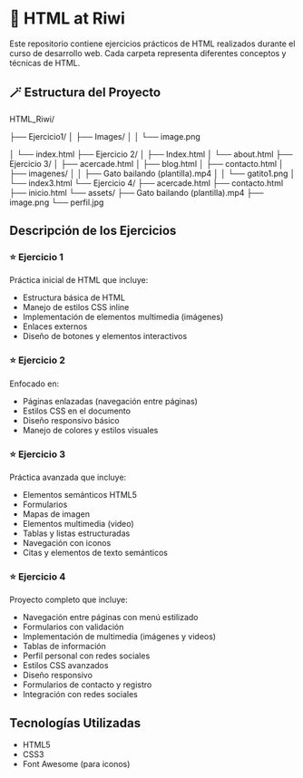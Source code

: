 # 🚀 HTML at Riwi

Este repositorio contiene ejercicios prácticos de HTML realizados durante el curso de desarrollo web. Cada carpeta representa diferentes conceptos y técnicas de HTML.

## 🪄 Estructura del Proyecto

HTML_Riwi/

├── Ejercicio1/
│   ├── Images/
│   │   └── image.png

│   └── index.html
├── Ejercicio 2/
│   ├── Index.html
│   └── about.html
├── Ejercicio 3/
│   ├── acercade.html
│   ├── blog.html
│   ├── contacto.html
│   ├── imagenes/
│   │   ├── Gato bailando (plantilla).mp4
│   │   └── gatito1.png
│   └── index3.html
└── Ejercicio 4/
    ├── acercade.html
    ├── contacto.html
    ├── inicio.html
    └── assets/
        ├── Gato bailando (plantilla).mp4
        ├── image.png
        └── perfil.jpg

## Descripción de los Ejercicios

### ⭐ Ejercicio 1

Práctica inicial de HTML que incluye:

- Estructura básica de HTML
- Manejo de estilos CSS inline
- Implementación de elementos multimedia (imágenes)
- Enlaces externos
- Diseño de botones y elementos interactivos

### ⭐ Ejercicio 2

Enfocado en:

- Páginas enlazadas (navegación entre páginas)
- Estilos CSS en el documento
- Diseño responsivo básico
- Manejo de colores y estilos visuales

### ⭐ Ejercicio 3

Práctica avanzada que incluye:

- Elementos semánticos HTML5
- Formularios
- Mapas de imagen
- Elementos multimedia (video)
- Tablas y listas estructuradas
- Navegación con iconos
- Citas y elementos de texto semánticos

### ⭐ Ejercicio 4

Proyecto completo que incluye:

- Navegación entre páginas con menú estilizado
- Formularios con validación
- Implementación de multimedia (imágenes y videos)
- Tablas de información
- Perfil personal con redes sociales
- Estilos CSS avanzados
- Diseño responsivo
- Formularios de contacto y registro
- Integración con redes sociales

## Tecnologías Utilizadas

- HTML5
- CSS3
- Font Awesome (para iconos)
